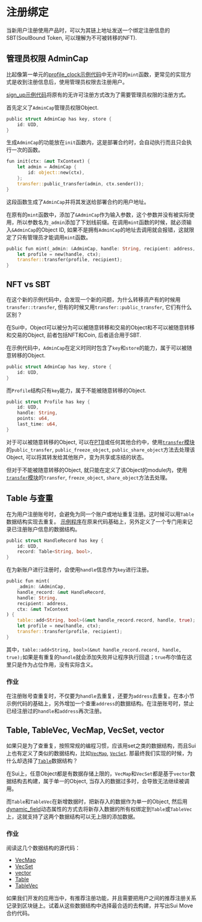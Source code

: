 # 注册绑定

当新用户注册使用产品时，可以为其链上地址发送一个绑定注册信息的SBT(SoulBound Token, 可以理解为不可被转移的NFT).

## 管理员权限 AdminCap
比起像第一单元的[profile_clock示例代码](../../unit-1/example_projects/profile_clock/)中无许可的`mint`函数，更常见的实现方式是收到注册信息后，使用管理员权限去注册用户。

[sign_up示例代码](../example_projects/sign_up/sources/sign_up.move)将原有的无许可注册方式改为了需要管理员权限的注册方式。

首先定义了`AdminCap`管理员权限Object.
```rust
public struct AdminCap has key, store {
    id: UID,
}
```

生成`AdminCap`的功能放在`init`函数内，这是部署合约时，会自动执行而且只会执行一次的函数。

```rust
fun init(ctx: &mut TxContext) {
    let admin = AdminCap {
        id: object::new(ctx),
    };
    transfer::public_transfer(admin, ctx.sender());
}
```

这段函数生成了`AdminCap`并将其发送给部署合约的用户地址。

在原有的`mint`函数中，添加了`&AdminCap`作为输入参数，这个参数并没有被实际使用，所以参数名为`_admin`添加了下划线前缀。在调用`mint`函数的时候，就必须输入`&AdminCap`的Object ID, 如果不是拥有`AdminCap`的地址去调用就会报错，这就限定了只有管理员才能调用`mint`函数。
```rust
public fun mint(_admin: &AdminCap, handle: String, recipient: address, ctx: &mut TxContext) {
    let profile = new(handle, ctx);
    transfer::transfer(profile, recipient);
}
```

## NFT vs SBT

在这个新的示例代码中，会发现一个新的问题，为什么转移资产有的时候用`transfer::transfer`, 但有的时候又用`transfer::public_transfer`, 它们有什么区别？

在Sui中，Object可以被分为可以被随意转移和交易的Object和不可以被随意转移和交易的Object, 前者包括NFT和Coin, 后者适合用于SBT.

在示例代码中，`AdminCap`在定义时同时包含了`key`和`store`的能力，属于可以被随意转移的Object.
```rust
public struct AdminCap has key, store {
    id: UID,
}
```
而`Profile`结构只有`key`能力，属于不能被随意转移的Object.
```rust
public struct Profile has key {
    id: UID,
    handle: String,
    points: u64,
    last_time: u64,
}
```

对于可以被随意转移的Object, 可以在[PTB](../../unit-2/lessons/2_调用合约.md#可编程交易块-ptbprogrammable-transaction-blocks)或任何其他合约中，使用[`transfer`模块](https://github.com/MystenLabs/sui/blob/main/crates/sui-framework/packages/sui-framework/sources/transfer.move)的`public_transfer`, `public_freeze_object`, `public_share_object`方法去处理该Object, 可以将其转发给其他账户，变为共享或冻结的状态。

但对于不能被随意转移的Object, 就只能在定义了该Object的module内，使用[`transfer`模块](https://github.com/MystenLabs/sui/blob/main/crates/sui-framework/packages/sui-framework/sources/transfer.move)的`transfer`, `freeze_object`, `share_object`方法去处理。

## Table 与查重

在为用户注册账号时，会避免为同一个账户或地址重复注册。这时候可以用`Table`数据结构实现去重复。
[示例程序](../example_projects/sign_up_table/sources/sign_up_table.move)在原来代码基础上，另外定义了一个专门用来记录已注册账户信息的数据结构。
```rust
public struct HandleRecord has key {
    id: UID,
    record: Table<String, bool>,
}
```
在为新账户进行注册时，会使用`handle`信息作为`key`进行注册。
```rust
public fun mint(
    _admin: &AdminCap, 
    handle_record: &mut HandleRecord, 
    handle: String, 
    recipient: address, 
    ctx: &mut TxContext
) {
    table::add<String, bool>(&mut handle_record.record, handle, true);
    let profile = new(handle, ctx);
    transfer::transfer(profile, recipient);
}
```
其中，`table::add<String, bool>(&mut handle_record.record, handle, true);`如果是有重复的`handle`就会添加失败并让程序执行回退；`true`布尔值在这里只是作为占位作用，没有实际含义。

### 作业

在注册账号查重复时，不仅要为`handle`去重复，还要为`address`去重复。在本小节示例代码的基础上，另外增加一个查重`address`的数据结构。在注册账号时，禁止已经注册过的`handle`和`address`再次注册。

## Table, TableVec, VecMap, VecSet, vector

如果只是为了查重复，按照常规的编程习惯，应该用set之类的数据结构，而且Sui上也有定义了类似的数据结构，比如[`VecMap`](https://github.com/MystenLabs/sui/blob/main/crates/sui-framework/packages/sui-framework/sources/vec_map.move), [`VecSet`](https://github.com/MystenLabs/sui/blob/main/crates/sui-framework/packages/sui-framework/sources/vec_set.move). 那最终我们实现的时候，为什么却选择了[`Table`](https://github.com/MystenLabs/sui/blob/main/crates/sui-framework/packages/sui-framework/sources/table.move)数据结构？

在Sui上，任意Object都是有数据存储上限的，`VecMap`和`VecSet`都是基于`vector`数据结构去构建，属于单一的Object, 当存入的数据过多时，会导致无法继续被调用。

而`Table`和`TableVec`在新增数据时，把新存入的数据作为单一的Object, 然后用[dynamic_field](https://github.com/MystenLabs/sui/blob/main/crates/sui-framework/packages/sui-framework/sources/dynamic_field.move)动态属性的方式去将新存入数据的所有权绑定到`Table`或`TableVec`上，这就支持了这两个数据结构可以无上限的添加数据。

### 作业

阅读这几个数据结构的源代码：
- [VecMap](https://github.com/MystenLabs/sui/blob/main/crates/sui-framework/packages/sui-framework/sources/vec_map.move)
- [VecSet](https://github.com/MystenLabs/sui/blob/main/crates/sui-framework/packages/sui-framework/sources/vec_set.move)
- [vector](https://github.com/MystenLabs/sui/blob/main/crates/sui-framework/packages/move-stdlib/sources/vector.move)
- [Table](https://github.com/MystenLabs/sui/blob/main/crates/sui-framework/packages/sui-framework/sources/table.move)
- [TableVec](https://github.com/MystenLabs/sui/blob/main/crates/sui-framework/packages/sui-framework/sources/table_vec.move)

如果我们开发的应用当中，有推荐注册功能，并且需要把用户之间的推荐注册关系记录到区块链上。试着从这些数据结构中选择最合适的去构建，并写出Sui Move合约代码。
